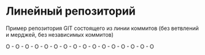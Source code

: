 # Линейный репозиторий
Пример репозитория GIT состоящего из линии коммитов (без ветвлений и мерджей, без независимых коммитов)

O - O - O - O - O - O - O - O - O - O - O - O - O - O - O - O
